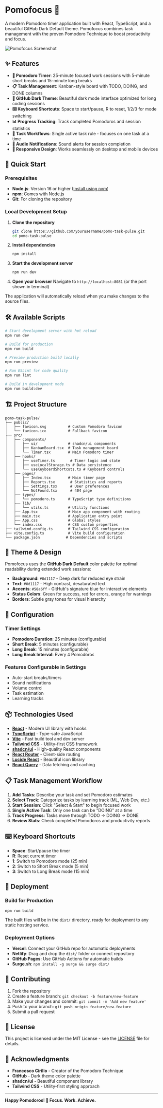# Pomofocus 🍅

A modern Pomodoro timer application built with React, TypeScript, and a beautiful GitHub Dark Default theme. Pomofocus combines task management with the proven Pomodoro Technique to boost productivity and focus.

![Pomofocus Screenshot](https://via.placeholder.com/800x400/0d1117/c9d1d9?text=Pomofocus+Timers+%26+Task+Management)

## ✨ Features

- **🎯 Pomodoro Timer**: 25-minute focused work sessions with 5-minute short breaks and 15-minute long breaks
- **📋 Task Management**: Kanban-style board with TODO, DOING, and DONE columns
- **🎨 GitHub Dark Theme**: Beautiful dark mode interface optimized for long coding sessions
- **⌨️ Keyboard Shortcuts**: Space to start/pause, R to reset, 1/2/3 for mode switching
- **📊 Progress Tracking**: Track completed Pomodoros and session statistics
- **🔄 Task Workflows**: Single active task rule - focuses on one task at a time
- **🎵 Audio Notifications**: Sound alerts for session completion
- **📱 Responsive Design**: Works seamlessly on desktop and mobile devices

## 🚀 Quick Start

### Prerequisites

- **Node.js**: Version 16 or higher ([Install using nvm](https://github.com/nvm-sh/nvm))
- **npm**: Comes with Node.js
- **Git**: For cloning the repository

### Local Development Setup

1. **Clone the repository**
   ```bash
   git clone https://github.com/yourusername/pomo-task-pulse.git
   cd pomo-task-pulse
   ```

2. **Install dependencies**
   ```bash
   npm install
   ```

3. **Start the development server**
   ```bash
   npm run dev
   ```

4. **Open your browser**
   Navigate to `http://localhost:8081` (or the port shown in terminal)

The application will automatically reload when you make changes to the source files.

## 🛠️ Available Scripts

```bash
# Start development server with hot reload
npm run dev

# Build for production
npm run build

# Preview production build locally
npm run preview

# Run ESLint for code quality
npm run lint

# Build in development mode
npm run build:dev
```

## 🏗️ Project Structure

```
pomo-task-pulse/
├── public/
│   ├── favicon.svg          # Custom Pomodoro favicon
│   └── favicon.ico          # Fallback favicon
├── src/
│   ├── components/
│   │   ├── ui/              # shadcn/ui components
│   │   ├── KanbanBoard.tsx  # Task management board
│   │   └── Timer.tsx        # Main Pomodoro timer
│   ├── hooks/
│   │   ├── useTimer.ts       # Timer logic and state
│   │   ├── useLocalStorage.ts # Data persistence
│   │   └── useKeyboardShortcuts.ts # Keyboard controls
│   ├── pages/
│   │   ├── Index.tsx        # Main timer page
│   │   ├── Reports.tsx       # Statistics and reports
│   │   ├── Settings.tsx      # User preferences
│   │   └── NotFound.tsx      # 404 page
│   ├── types/
│   │   └── pomodoro.ts      # TypeScript type definitions
│   ├── lib/
│   │   └── utils.ts         # Utility functions
│   ├── App.tsx              # Main app component with routing
│   ├── main.tsx             # Application entry point
│   ├── App.css              # Global styles
│   └── index.css            # CSS custom properties
├── tailwind.config.ts       # Tailwind CSS configuration
├── vite.config.ts           # Vite build configuration
└── package.json            # Dependencies and scripts
```

## 🎨 Theme & Design

Pomofocus uses the **GitHub Dark Default** color palette for optimal readability during extended work sessions:

- **Background**: `#0d1117` - Deep dark for reduced eye strain
- **Text**: `#0d1117` - High contrast, desaturated text
- **Accents**: `#58a6ff` - GitHub's signature blue for interactive elements
- **Status Colors**: Green for success, red for errors, orange for warnings
- **Borders**: Subtle gray tones for visual hierarchy

## 🔧 Configuration

### Timer Settings
- **Pomodoro Duration**: 25 minutes (configurable)
- **Short Break**: 5 minutes (configurable)  
- **Long Break**: 15 minutes (configurable)
- **Long Break Interval**: Every 4 Pomodoros

### Features Configurable in Settings
- Auto-start breaks/timers
- Sound notifications
- Volume control
- Task estimation
- Learning tracks

## 📦 Technologies Used

- **[React](https://react.dev/)** - Modern UI library with hooks
- **[TypeScript](https://www.typescriptlang.org/)** - Type-safe JavaScript
- **[Vite](https://vitejs.dev/)** - Fast build tool and dev server
- **[Tailwind CSS](https://tailwindcss.com/)** - Utility-first CSS framework  
- **[shadcn/ui](https://ui.shadcn.com/)** - High-quality React components
- **[React Router](https://reactrouter.com/)** - Client-side routing
- **[Lucide React](https://lucide.dev/)** - Beautiful icon library
- **[React Query](https://tanstack.com/query/)** - Data fetching and caching

## 📋 Task Management Workflow

1. **Add Tasks**: Describe your task and set Pomodoro estimates
2. **Select Track**: Categorize tasks by learning track (ML, Web Dev, etc.)
3. **Start Session**: Click "Select & Start" to begin focused work
4. **Single Active Task**: Only one task can be "DOING" at a time
5. **Track Progress**: Tasks move through TODO → DOING → DONE
6. **Review Stats**: Check completed Pomodoros and productivity reports

## ⌨️ Keyboard Shortcuts

- **Space**: Start/pause the timer
- **R**: Reset current timer
- **1**: Switch to Pomodoro mode (25 min)
- **2**: Switch to Short Break mode (5 min)
- **3**: Switch to Long Break mode (15 min)

## 🚢 Deployment

### Build for Production
```bash
npm run build
```

The built files will be in the `dist/` directory, ready for deployment to any static hosting service.

### Deployment Options
- **Vercel**: Connect your GitHub repo for automatic deployments
- **Netlify**: Drag and drop the `dist/` folder or connect repository
- **GitHub Pages**: Use GitHub Actions for automatic builds
- **Surge.sh**: `npm install -g surge && surge dist/`

## 🤝 Contributing

1. Fork the repository
2. Create a feature branch: `git checkout -b feature/new-feature`
3. Make your changes and commit: `git commit -m 'Add new feature'`
4. Push to your branch: `git push origin feature/new-feature`
5. Submit a pull request

## 📄 License

This project is licensed under the MIT License - see the [LICENSE](LICENSE) file for details.

## 🙏 Acknowledgments

- **Francesco Cirillo** - Creator of the Pomodoro Technique
- **GitHub** - Dark theme color palette
- **shadcn/ui** - Beautiful component library
- **Tailwind CSS** - Utility-first styling approach

---

**Happy Pomodoros! 🍅 Focus. Work. Achieve.**